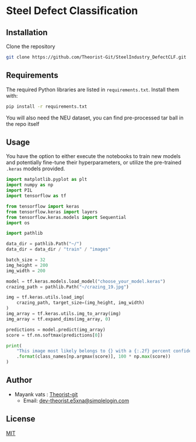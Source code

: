 # Steel Defect Classification

## Installation

Clone the repository

```bash
git clone https://github.com/Theorist-Git/SteelIndustry_DefectCLF.git
```

## Requirements
The required Python libraries are listed in `requirements.txt`. Install them with:
```bash
pip install -r requirements.txt
```
You will also need the NEU dataset, you can find pre-processed tar ball in the repo itself


## Usage
You have the option to either execute the notebooks to train new models and potentially fine-tune their hyperparameters, or utilize the pre-trained `.keras` models provided.

```python
import matplotlib.pyplot as plt
import numpy as np
import PIL
import tensorflow as tf

from tensorflow import keras
from tensorflow.keras import layers
from tensorflow.keras.models import Sequential
import os

import pathlib

data_dir = pathlib.Path("~/")
data_dir = data_dir / "train" / "images"

batch_size = 32
img_height = 200
img_width = 200

model = tf.keras.models.load_model("choose_your_model.keras")
crazing_path = pathlib.Path("~/crazing_19.jpg")

img = tf.keras.utils.load_img(
    crazing_path, target_size=(img_height, img_width)
)
img_array = tf.keras.utils.img_to_array(img)
img_array = tf.expand_dims(img_array, 0) 

predictions = model.predict(img_array)
score = tf.nn.softmax(predictions[0])

print(
    "This image most likely belongs to {} with a {:.2f} percent confidence."
    .format(class_names[np.argmax(score)], 100 * np.max(score))
)
```

## Author
* Mayank vats : [Theorist-git](https://github.com/Theorist-Git)
  * Email: dev-theorist.e5xna@simplelogin.com


## License

[MIT](https://choosealicense.com/licenses/mit/)